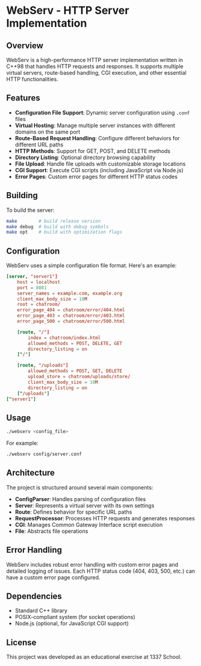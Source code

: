 # WebServ - HTTP Server Implementation

## Overview
WebServ is a high-performance HTTP server implementation written in C++98 that handles HTTP requests and responses. It supports multiple virtual servers, route-based handling, CGI execution, and other essential HTTP functionalities.

## Features

- **Configuration File Support**: Dynamic server configuration using `.conf` files
- **Virtual Hosting**: Manage multiple server instances with different domains on the same port
- **Route-Based Request Handling**: Configure different behaviors for different URL paths
- **HTTP Methods**: Support for GET, POST, and DELETE methods
- **Directory Listing**: Optional directory browsing capability
- **File Upload**: Handle file uploads with customizable storage locations
- **CGI Support**: Execute CGI scripts (including JavaScript via Node.js)
- **Error Pages**: Custom error pages for different HTTP status codes

## Building

To build the server:

```bash
make        # build release version
make debug  # build with debug symbols
make opt    # build with optimization flags
```

## Configuration

WebServ uses a simple configuration file format. Here's an example:

```conf
[server, "server1"]
	host = localhost
	port = 8081
	server_names = example.com, example.org
	client_max_body_size = 10M
	root = chatroom/
	error_page_404 = chatroom/error/404.html
	error_page_403 = chatroom/error/403.html
	error_page_500 = chatroom/error/500.html

	[route, "/"]
		index = chatroom/index.html 
		allowed_methods = POST, DELETE, GET
		directory_listing = on
	["/"]

	[route, "/uploads"]
		allowed_methods = POST, GET, DELETE
		upload_store = chatroom/uploads/store/
		client_max_body_size = 10M
		directory_listing = on
	["/uploads"]
["server1"]
```

## Usage

```bash
./webserv <config_file>
```

For example:
```bash
./webserv config/server.conf
```

## Architecture

The project is structured around several main components:

- **ConfigParser**: Handles parsing of configuration files
- **Server**: Represents a virtual server with its own settings
- **Route**: Defines behavior for specific URL paths
- **RequestProcessor**: Processes HTTP requests and generates responses
- **CGI**: Manages Common Gateway Interface script execution
- **File**: Abstracts file operations

## Error Handling

WebServ includes robust error handling with custom error pages and detailed logging of issues. Each HTTP status code (404, 403, 500, etc.) can have a custom error page configured.

## Dependencies

- Standard C++ library
- POSIX-compliant system (for socket operations)
- Node.js (optional, for JavaScript CGI support)

## License

This project was developed as an educational exercise at 1337 School.